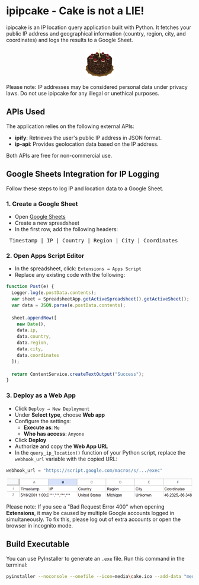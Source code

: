 # ipipcake - Cake is not a LIE!

ipipcake is an IP location query application built with Python. It fetches your public IP address and geographical information (country, region, city, and coordinates) and logs the results to a Google Sheet. 

<p align="center">
  <img src="https://github.com/DarthEricXD/ipipcake/blob/main/media/Cake.png" alt="image" width="80">
</p>

Please note: IP addresses may be considered personal data under privacy laws. Do not use ipipcake for any illegal or unethical purposes.


## APIs Used
The application relies on the following external APIs:

- **ipify**: Retrieves the user's public IP address in JSON format. 
- **ip-api**: Provides geolocation data based on the IP address.

Both APIs are free for non-commercial use.


## Google Sheets Integration for IP Logging

Follow these steps to log IP and location data to a Google Sheet.

### 1. Create a Google Sheet

- Open [Google Sheets](https://sheets.google.com)
- Create a new spreadsheet
- In the first row, add the following headers:

<pre> Timestamp | IP | Country | Region | City | Coordinates </pre>

### 2. Open Apps Script Editor

- In the spreadsheet, click: `Extensions → Apps Script`
- Replace any existing code with the following:

```javascript
function Post(e) {
  Logger.log(e.postData.contents);
  var sheet = SpreadsheetApp.getActiveSpreadsheet().getActiveSheet();
  var data = JSON.parse(e.postData.contents);

  sheet.appendRow([
    new Date(),
    data.ip,
    data.country,
    data.region,
    data.city,
    data.coordinates
  ]);

  return ContentService.createTextOutput("Success");
}

```

### 3. Deploy as a Web App

- Click `Deploy → New Deployment`
- Under **Select type**, choose **Web app**
- Configure the settings:
   - **Execute as**: `Me`
   - **Who has access**: `Anyone`
- Click **Deploy**
- Authorize and copy the **Web App URL**
- In the `query_ip_location()` function of your Python script, replace the `webhook_url` variable with the copied URL:

```python
webhook_url = "https://script.google.com/macros/s/.../exec"
```

<p align="center">
  <img src="https://github.com/DarthEricXD/ipipcake/blob/main/media/example1.png" alt="image" width="500">
</p>


Please note: If you see a "Bad Request Error 400" when opening **Extensions**, it may be caused by multiple Google accounts logged in simultaneously. To fix this, please log out of extra accounts or open the browser in incognito mode.

## Build Executable

You can use PyInstaller to generate an `.exe` file. Run this command in the terminal:

```bash
pyinstaller --noconsole --onefile --icon=media\cake.ico --add-data "media\cake.png;media" --add-data "media\click_sound.wav;media" ipipcake.py

